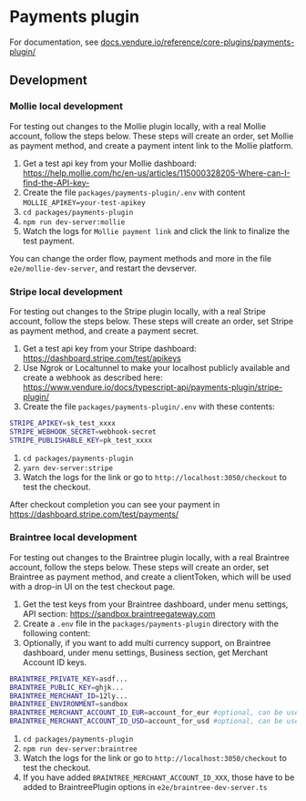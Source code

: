 # Payments plugin

For documentation, see [docs.vendure.io/reference/core-plugins/payments-plugin/](https://docs.vendure.io/reference/core-plugins/payments-plugin/)

## Development

### Mollie local development

For testing out changes to the Mollie plugin locally, with a real Mollie account, follow the steps below. These steps
will create an order, set Mollie as payment method, and create a payment intent link to the Mollie platform.

1. Get a test api key from your Mollie
   dashboard: https://help.mollie.com/hc/en-us/articles/115000328205-Where-can-I-find-the-API-key-
2. Create the file `packages/payments-plugin/.env` with content `MOLLIE_APIKEY=your-test-apikey`
3. `cd packages/payments-plugin`
4. `npm run dev-server:mollie`
5. Watch the logs for `Mollie payment link` and click the link to finalize the test payment.

You can change the order flow, payment methods and more in the file `e2e/mollie-dev-server`, and restart the devserver.

### Stripe local development

For testing out changes to the Stripe plugin locally, with a real Stripe account, follow the steps below. These steps
will create an order, set Stripe as payment method, and create a payment secret.

1. Get a test api key from your Stripe
   dashboard: https://dashboard.stripe.com/test/apikeys
2. Use Ngrok or Localtunnel to make your localhost publicly available and create a webhook as described here: https://www.vendure.io/docs/typescript-api/payments-plugin/stripe-plugin/
3. Create the file `packages/payments-plugin/.env` with these contents:

```sh
STRIPE_APIKEY=sk_test_xxxx
STRIPE_WEBHOOK_SECRET=webhook-secret
STRIPE_PUBLISHABLE_KEY=pk_test_xxxx
```

1. `cd packages/payments-plugin`
2. `yarn dev-server:stripe`
3. Watch the logs for the link or go to `http://localhost:3050/checkout` to test the checkout.

After checkout completion you can see your payment in https://dashboard.stripe.com/test/payments/


### Braintree local development

For testing out changes to the Braintree plugin locally, with a real Braintree account, follow the steps below. These steps
will create an order, set Braintree as payment method, and create a clientToken, which will be used with a drop-in UI on the test checkout page.

1. Get the test keys from your Braintree dashboard, under menu settings, API section: https://sandbox.braintreegateway.com
2. Create a `.env` file in the `packages/payments-plugin` directory with the following content:
3. Optionally, if you want to add multi currency support, on Braintree dashboard, under menu settings, Business section, get Merchant Account ID keys.

```sh
BRAINTREE_PRIVATE_KEY=asdf...
BRAINTREE_PUBLIC_KEY=ghjk...
BRAINTREE_MERCHANT_ID=12ly...
BRAINTREE_ENVIRONMENT=sandbox
BRAINTREE_MERCHANT_ACCOUNT_ID_EUR=account_for_eur #optional, can be used a different naming scheme as well
BRAINTREE_MERCHANT_ACCOUNT_ID_USD=account_for_usd #optional, can be used a different naming scheme as well
```

1. `cd packages/payments-plugin`
2. `npm run dev-server:braintree`
3. Watch the logs for the link or go to `http://localhost:3050/checkout` to test the checkout.
4. If you have added `BRAINTREE_MERCHANT_ACCOUNT_ID_XXX`, those have to be added to BraintreePlugin options in `e2e/braintree-dev-server.ts`